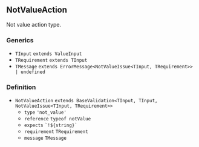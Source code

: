 NotValueAction
--------------

Not value action type.

### Generics

*   `TInput` `extends ValueInput`
*   `TRequirement` `extends TInput`
*   `TMessage` `extends ErrorMessage<NotValueIssue<TInput, TRequirement>> | undefined`

### Definition

*   `NotValueAction` `extends BaseValidation<TInput, TInput, NotValueIssue<TInput, TRequirement>>`
    *   `type` `'not_value'`
    *   `reference` `typeof notValue`
    *   `expects` `` `!${string}` ``
    *   `requirement` `TRequirement`
    *   `message` `TMessage`